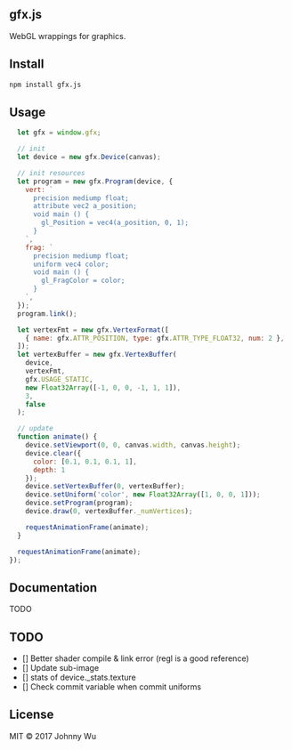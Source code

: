 ## gfx.js

WebGL wrappings for graphics.

## Install

```bash
npm install gfx.js
```

## Usage

```javascript
  let gfx = window.gfx;

  // init
  let device = new gfx.Device(canvas);

  // init resources
  let program = new gfx.Program(device, {
    vert: `
      precision mediump float;
      attribute vec2 a_position;
      void main () {
        gl_Position = vec4(a_position, 0, 1);
      }
    `,
    frag: `
      precision mediump float;
      uniform vec4 color;
      void main () {
        gl_FragColor = color;
      }
    `,
  });
  program.link();

  let vertexFmt = new gfx.VertexFormat([
    { name: gfx.ATTR_POSITION, type: gfx.ATTR_TYPE_FLOAT32, num: 2 },
  ]);
  let vertexBuffer = new gfx.VertexBuffer(
    device,
    vertexFmt,
    gfx.USAGE_STATIC,
    new Float32Array([-1, 0, 0, -1, 1, 1]),
    3,
    false
  );

  // update
  function animate() {
    device.setViewport(0, 0, canvas.width, canvas.height);
    device.clear({
      color: [0.1, 0.1, 0.1, 1],
      depth: 1
    });
    device.setVertexBuffer(0, vertexBuffer);
    device.setUniform('color', new Float32Array([1, 0, 0, 1]));
    device.setProgram(program);
    device.draw(0, vertexBuffer._numVertices);

    requestAnimationFrame(animate);
  }

  requestAnimationFrame(animate);
});
```

## Documentation

TODO

## TODO

  - [] Better shader compile & link error (regl is a good reference)
  - [] Update sub-image
  - [] stats of device._stats.texture
  - [] Check commit variable when commit uniforms

## License

MIT © 2017 Johnny Wu
